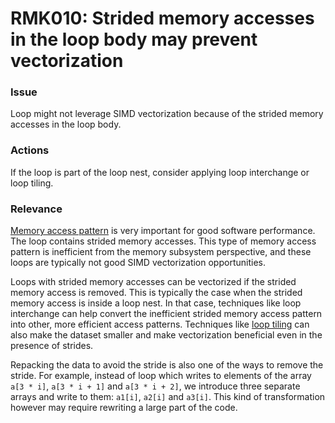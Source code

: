# RMK010: Strided memory accesses in the loop body may prevent vectorization

### Issue

Loop might not leverage SIMD vectorization because of the strided memory
accesses in the loop body.

### Actions

If the loop is part of the loop nest, consider applying loop interchange or loop
tiling.

### Relevance

[Memory access pattern](../../Glossary/Memory-access-pattern.md) is very
important for good software performance. The loop contains strided memory
accesses. This type of memory access pattern is inefficient from the memory
subsystem perspective, and these loops are typically not good SIMD
vectorization opportunities.

Loops with strided memory accesses can be vectorized if the strided memory
access is removed. This is typically the case when the strided memory access is
inside a loop nest. In that case, techniques like loop interchange can help
convert the inefficient strided memory access pattern into other, more efficient
access patterns. Techniques like [loop tiling](../../Glossary/Loop-tiling.md) can
also make the dataset smaller and make vectorization beneficial even in the
presence of strides.

Repacking the data to avoid the stride is also one of the ways to remove the
stride. For example, instead of loop which writes to elements of the array
`a[3 * i]`, `a[3 * i + 1]` and `a[3 * i + 2]`, we introduce three separate
arrays and write to them: `a1[i]`, `a2[i]` and `a3[i]`. This kind of
transformation however may require rewriting a large part of the code.
